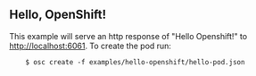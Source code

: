 Hello, OpenShift!
-----------------

This example will serve an http response of "Hello Openshift!" to [http://localhost:6061](http://localhost:6061).  To create the pod run:

        $ osc create -f examples/hello-openshift/hello-pod.json
